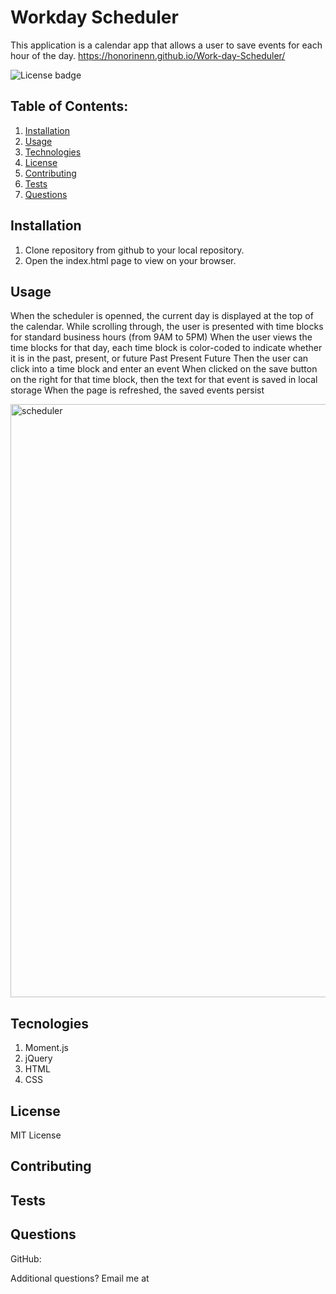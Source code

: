 
# Workday Scheduler 

This application is a calendar app that allows a user to save events for each hour of the day.
 https://honorinenn.github.io/Work-day-Scheduler/

![License badge](https://img.shields.io/badge/license-MIT-builtinModules.svg)
     
## Table of Contents:
1. [Installation](#installation)
2. [Usage](#usage)
3. [Technologies](#technologies)
4. [License](#license)
5. [Contributing](#contributing)
6. [Tests](#tests)
7. [Questions](#questions)

## Installation
1. Clone repository from github to your local repository.
2. Open the index.html page to view on your browser.


## Usage

When the scheduler is openned, the current day is displayed at the top of the calendar.
While scrolling through, the user is presented with time blocks for standard business hours (from 9AM to 5PM)
When the user views the time blocks for that day, each time block is color-coded to indicate whether it is in the past, present, or future
Past
Present
Future
Then the user can click into a time block and enter an event
When clicked on the save button on the right for that time block, then the text for that event is saved in local storage
When the page is refreshed, the saved events persist

<img width="949" alt="scheduler" src="https://user-images.githubusercontent.com/87605893/156618079-0f925513-94a0-466f-847b-7e7c2af42586.png">



## Tecnologies
1. Moment.js
2. jQuery
3. HTML
4. CSS


## License
MIT License

## Contributing


## Tests


## Questions
GitHub: [](https://github.com/)

Additional questions? Email me at 
   

